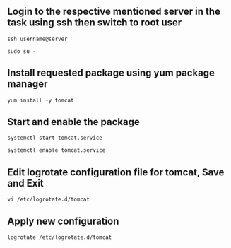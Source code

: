 ## Login to the respective mentioned server in the task using ssh then switch to root user
```
ssh username@server

sudo su -
```
## Install requested package using yum package manager 

```
yum install -y tomcat
```
## Start and enable the package

```
systemctl start tomcat.service

systemctl enable tomcat.service

```
## Edit logrotate configuration file for tomcat, Save and Exit

```
vi /etc/logrotate.d/tomcat 
```
## Apply new configuration 

```
logrotate /etc/logrotate.d/tomcat
```
